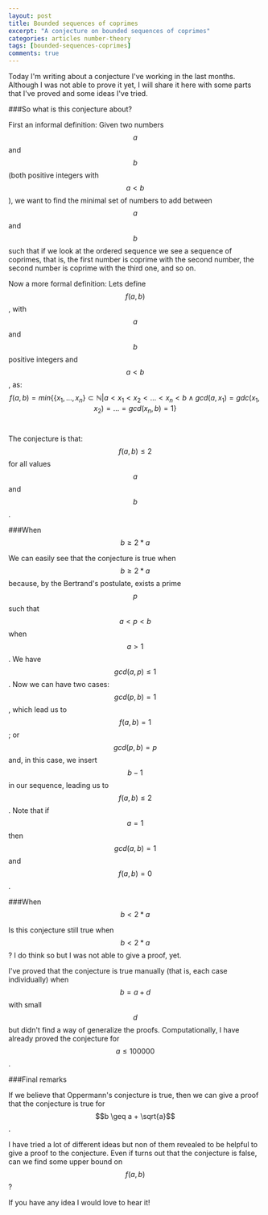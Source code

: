 ```yaml
---
layout: post
title: Bounded sequences of coprimes
excerpt: "A conjecture on bounded sequences of coprimes"
categories: articles number-theory
tags: [bounded-sequences-coprimes]
comments: true
---
```


Today I'm writing about a conjecture I've working in the last months.
Although I was not able to prove it yet, I will share it here with some
parts that I've proved and some ideas I've tried.


###So what is this conjecture about?

First an informal definition: Given two numbers $$a$$ and $$b$$ (both
positive integers with $$a < b$$), we want to find the minimal set of
numbers to add between $$a$$ and $$b$$ such that if we look at the ordered
sequence we see a sequence of coprimes, that is, the first number is coprime
with the second number, the second number is coprime with the third one,
and so on.

Now a more formal definition: Lets define $$f(a,b)$$, with $$a$$ and $$b$$
positive integers and $$a < b$$, as:
<span style="display:inline-block; width: 42px;"></span>
$$f(a,b) = min \{ \{x_1, ..., x_n\} \subset \mathbb{N} | a < x_1 < x_2 < ... < x_n < b \wedge gcd(a, x_1) = gdc(x_1, x_2) = ... = gcd(x_n, b) = 1 \}$$<br>

The conjecture is that: $$f(a,b) \leq 2$$ for all values $$a$$ and $$b$$.


###When $$b \geq 2*a$$

We can easily see that the conjecture is true when $$b \geq 2*a$$ because,
by the Bertrand's postulate, exists a prime $$p$$ such that $$a < p < b$$
when $$a > 1$$. We have $$gcd(a,p) \leq 1$$. Now we can have two cases: $$gcd(p,b) = 1$$
, which lead us to $$f(a,b) = 1$$; or $$gcd(p,b) = p$$ and, in this case, we
insert $$b - 1$$ in our sequence, leading us to $$f(a,b) \leq 2$$. Note that
if $$a = 1$$ then $$gcd(a,b) = 1$$ and $$f(a,b) = 0$$.


###When $$b < 2*a$$

Is this conjecture still true when $$b < 2*a$$? I do think so but I was not
able to give a proof, yet.

I've proved that the conjecture is true manually (that is, each case individually)
when $$b = a + d$$ with small $$d$$ but didn't find a way of generalize the proofs.
Computationally, I have already proved the conjecture for $$a \leq 100 000$$.


###Final remarks

If we believe that Oppermann's conjecture is true, then we can give a proof that
the conjecture is true for $$b \geq a + \sqrt{a}$$.

I have tried a lot of different ideas but non of them revealed to be helpful
to give a proof to the conjecture. Even if turns out that the conjecture is false,
can we find some upper bound on $$f(a,b)$$?

If you have any idea I would love to hear it!

